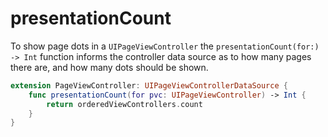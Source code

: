 # presentationCount

To show page dots in a `UIPageViewController` the `presentationCount(for:) -> Int` function informs the controller data source as to how many pages there are, and how many dots should be shown.

```swift
extension PageViewController: UIPageViewControllerDataSource {
  	func presentationCount(for pvc: UIPageViewController) -> Int {
        return orderedViewControllers.count
    }
}
```

